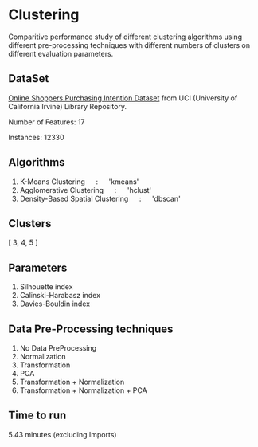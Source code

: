 # Clustering

Comparitive performance study of different clustering algorithms using different pre-processing techniques with different numbers of clusters on different evaluation parameters.

## DataSet
[Online Shoppers Purchasing Intention Dataset](https://archive.ics.uci.edu/dataset/468/online+shoppers+purchasing+intention+dataset) from UCI (University of California Irvine) Library Repository.

Number of Features: 17

Instances: 12330

## Algorithms
1. K-Means Clustering &emsp; : &emsp; 'kmeans'
2. Agglomerative Clustering &emsp; : &emsp; 'hclust'
3. Density-Based Spatial Clustering &emsp; : &emsp; 'dbscan'

## Clusters
[ 3, 4, 5 ]

## Parameters
1. Silhouette index
2. Calinski-Harabasz index
3. Davies-Bouldin index

## Data Pre-Processing techniques
1. No Data PreProcessing
2. Normalization
3. Transformation
4. PCA
5. Transformation + Normalization
6. Transformation + Normalization + PCA

## Time to run
5.43 minutes (excluding Imports)
